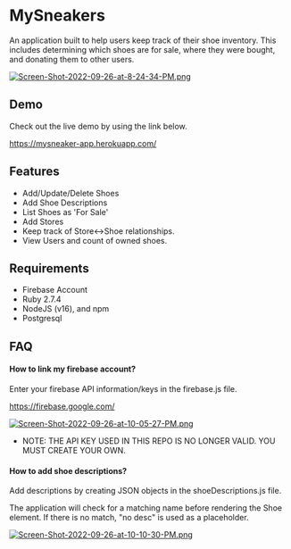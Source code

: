 # MySneakers
An application built to help users keep track of their shoe inventory. This includes determining which shoes are for sale, where they were bought, and donating them to other users.

[![Screen-Shot-2022-09-26-at-8-24-34-PM.png](https://i.postimg.cc/gjqPSpsZ/Screen-Shot-2022-09-26-at-8-24-34-PM.png)](https://postimg.cc/FkRqz22r)




## Demo

Check out the live demo by using the link below.

https://mysneaker-app.herokuapp.com/


## Features

- Add/Update/Delete Shoes
- Add Shoe Descriptions
- List Shoes as 'For Sale'
- Add Stores
- Keep track of Store<->Shoe relationships.
- View Users and count of owned shoes.


## Requirements

- Firebase Account
- Ruby 2.7.4
- NodeJS (v16), and npm
- Postgresql

## FAQ

#### How to link my firebase account?

Enter your firebase API information/keys in the firebase.js file. 

https://firebase.google.com/

[![Screen-Shot-2022-09-26-at-10-05-27-PM.png](https://i.postimg.cc/4xVBKTZD/Screen-Shot-2022-09-26-at-10-05-27-PM.png)](https://postimg.cc/WdpMKCd8)

- NOTE: THE API KEY USED IN THIS REPO IS NO LONGER VALID. YOU MUST CREATE YOUR OWN.

#### How to add shoe descriptions?

Add descriptions by creating JSON objects in the shoeDescriptions.js file. 

The application will check for a matching name before rendering the Shoe element. If there is no match, "no desc" is used as a placeholder.

[![Screen-Shot-2022-09-26-at-10-10-30-PM.png](https://i.postimg.cc/jS1nrDGK/Screen-Shot-2022-09-26-at-10-10-30-PM.png)](https://postimg.cc/68dprpW1)
